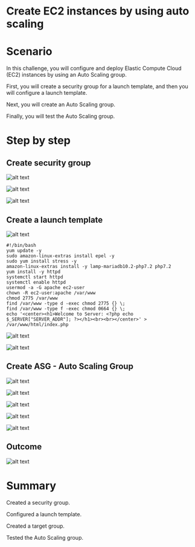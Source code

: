 # Create EC2 instances by using auto scaling

# Scenario

In this challenge, you will configure and deploy Elastic Compute Cloud (EC2) instances by using an Auto Scaling group.

First, you will create a security group for a launch template, and then you will configure a launch template.

Next, you will create an Auto Scaling group.

Finally, you will test the Auto Scaling group.

# Step by step

## Create security group

![alt text](image.png)

![alt text](image-1.png)

![alt text](image-5.png)

## Create a launch template

![alt text](image-2.png)

```
#!/bin/bash
yum update -y
sudo amazon-linux-extras install epel -y
sudo yum install stress -y
amazon-linux-extras install -y lamp-mariadb10.2-php7.2 php7.2
yum install -y httpd
systemctl start httpd
systemctl enable httpd
usermod -a -G apache ec2-user
chown -R ec2-user:apache /var/www
chmod 2775 /var/www
find /var/www -type d -exec chmod 2775 {} \;
find /var/www -type f -exec chmod 0664 {} \;
echo '<center><h1>Welcome to Server: <?php echo $_SERVER["SERVER_ADDR"]; ?></h1><br><br></center>' > /var/www/html/index.php
```

![alt text](image-10.png)

![alt text](image-11.png)

## Create ASG - Auto Scaling Group

![alt text](image-3.png)

![alt text](image-6.png)

![alt text](image-7.png)

![alt text](image-8.png)

![alt text](image-9.png)

## Outcome

![alt text](image-4.png)

# Summary

Created a security group.

Configured a launch template.

Created a target group.

Tested the Auto Scaling group.
